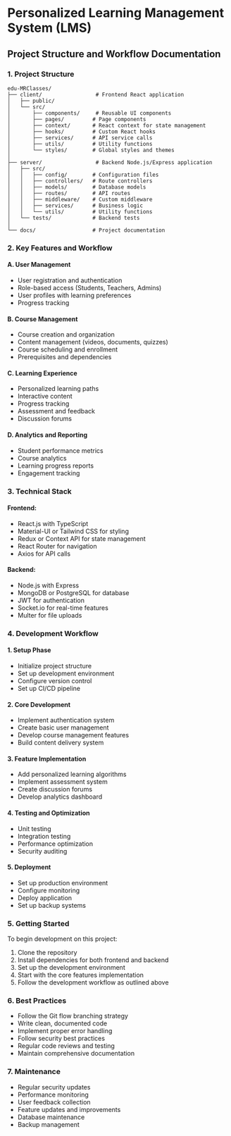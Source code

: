 # Personalized Learning Management System (LMS)
## Project Structure and Workflow Documentation

### 1. Project Structure
```
edu-MRClasses/
├── client/                 # Frontend React application
│   ├── public/
│   └── src/
│       ├── components/     # Reusable UI components
│       ├── pages/         # Page components
│       ├── context/       # React context for state management
│       ├── hooks/         # Custom React hooks
│       ├── services/      # API service calls
│       ├── utils/         # Utility functions
│       └── styles/        # Global styles and themes
│
├── server/                 # Backend Node.js/Express application
│   ├── src/
│   │   ├── config/        # Configuration files
│   │   ├── controllers/   # Route controllers
│   │   ├── models/        # Database models
│   │   ├── routes/        # API routes
│   │   ├── middleware/    # Custom middleware
│   │   ├── services/      # Business logic
│   │   └── utils/         # Utility functions
│   └── tests/             # Backend tests
│
└── docs/                  # Project documentation
```

### 2. Key Features and Workflow

#### A. User Management
- User registration and authentication
- Role-based access (Students, Teachers, Admins)
- User profiles with learning preferences
- Progress tracking

#### B. Course Management
- Course creation and organization
- Content management (videos, documents, quizzes)
- Course scheduling and enrollment
- Prerequisites and dependencies

#### C. Learning Experience
- Personalized learning paths
- Interactive content
- Progress tracking
- Assessment and feedback
- Discussion forums

#### D. Analytics and Reporting
- Student performance metrics
- Course analytics
- Learning progress reports
- Engagement tracking

### 3. Technical Stack

#### Frontend:
- React.js with TypeScript
- Material-UI or Tailwind CSS for styling
- Redux or Context API for state management
- React Router for navigation
- Axios for API calls

#### Backend:
- Node.js with Express
- MongoDB or PostgreSQL for database
- JWT for authentication
- Socket.io for real-time features
- Multer for file uploads

### 4. Development Workflow

#### 1. Setup Phase
- Initialize project structure
- Set up development environment
- Configure version control
- Set up CI/CD pipeline

#### 2. Core Development
- Implement authentication system
- Create basic user management
- Develop course management features
- Build content delivery system

#### 3. Feature Implementation
- Add personalized learning algorithms
- Implement assessment system
- Create discussion forums
- Develop analytics dashboard

#### 4. Testing and Optimization
- Unit testing
- Integration testing
- Performance optimization
- Security auditing

#### 5. Deployment
- Set up production environment
- Configure monitoring
- Deploy application
- Set up backup systems

### 5. Getting Started

To begin development on this project:

1. Clone the repository
2. Install dependencies for both frontend and backend
3. Set up the development environment
4. Start with the core features implementation
5. Follow the development workflow as outlined above

### 6. Best Practices

- Follow the Git flow branching strategy
- Write clean, documented code
- Implement proper error handling
- Follow security best practices
- Regular code reviews and testing
- Maintain comprehensive documentation

### 7. Maintenance

- Regular security updates
- Performance monitoring
- User feedback collection
- Feature updates and improvements
- Database maintenance
- Backup management 